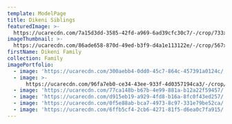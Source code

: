 ```yaml
---
template: ModelPage
title: Dikeni Siblings
featuredImage: >-
  https://ucarecdn.com/7a15d3dd-3585-42fd-a969-6ad39cfc30c7/-/crop/733x508/0,13/-/preview/
imageThumbnail: >-
  https://ucarecdn.com/86ade658-870d-49ed-b3f9-d4a1e113122e/-/crop/567x503/312,0/-/preview/
firstName: Dikeni Family
collection: Family
imagePortfolio:
  - image: 'https://ucarecdn.com/300aebb4-0dd0-45c7-864c-457391a0124c/'
  - image: >-
      https://ucarecdn.com/96fa7eb0-ce34-43ee-933f-4d0357194ca3/-/crop/478x574/139,36/-/preview/
  - image: 'https://ucarecdn.com/77ca148b-b67b-4e99-881a-b12a22f59457/'
  - image: 'https://ucarecdn.com/d915eb19-a929-4fd8-b16a-8fc0f43ed257/'
  - image: 'https://ucarecdn.com/0f5e88ab-bca7-4973-8c97-331e79be52ca/'
  - image: 'https://ucarecdn.com/6ffb5cf4-2cb6-4271-81f5-d6ea0c7fa915/'
---
```


